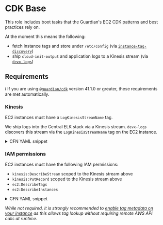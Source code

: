 # CDK Base

This role includes boot tasks that the Guardian's EC2 CDK patterns and best 
practices rely on.

At the moment this means the following:
- fetch instance tags and store under `/etc/config` (via [`instance-tag-discovery`](https://github.com/guardian/instance-tag-discovery))
- ship `cloud-init-output` and application logs to a Kinesis stream (via [`devx-logs`](https://github.com/guardian/devx-logs))

## Requirements
ℹ If you are using [`@guardian/cdk`](http://github.com/guardian/cdk) version 41.1.0 or greater, these requirements are met automatically.

### Kinesis
EC2 instances must have a `LogKinesisStreamName` tag.

We ship logs into the Central ELK stack via a Kinesis stream. `devx-logs` discovers this stream via the `LogKinesisStreamName` tag on the EC2 instance.

<details>
<summary>CFN YAML snippet</summary>

```yaml
Parameters:
  LoggingStreamName:
    Type: AWS::SSM::Parameter::Value<String>
    Description: SSM parameter containing the Name (not ARN) on the kinesis stream
    Default: /account/services/logging.stream.name
Resources:
  MyAutoScalingGroup:
    Type: AWS::AutoScaling::AutoScalingGroup
    Properties:
      Tags:
       - Key: LogKinesisStreamName
         Value: !Ref LoggingStreamName
         PropagateAtLaunch: true
```
</details>

### IAM permissions
EC2 instances must have the following IAM permissions:
- `kinesis:DescribeStream` scoped to the Kinesis stream above
- `kinesis:PutRecord` scoped to the Kinesis stream above
- `ec2:DescribeTags`
- `ec2:DescribeInstances`

<details>
<summary>CFN YAML snippet</summary>

```yaml
Parameters:
  LoggingStreamName:
    Type: AWS::SSM::Parameter::Value<String>
    Description: SSM parameter containing the Name (not ARN) on the kinesis stream
    Default: /account/services/logging.stream.name
Resources:
  InstanceRole:
    Type: AWS::IAM::Role
    Properties:
      Path: /
      AssumeRolePolicyDocument:
        Statement:
        - Effect: Allow
          Principal:
            Service:
            - ec2.amazonaws.com
          Action:
          - sts:AssumeRole
  InstancePolicy:
    Type: AWS::IAM::Policy
    Properties:
      Roles:
      - !Ref InstanceRole
      PolicyDocument:
        Statement:
        - Effect: Allow
          Action:
          - kinesis:DescribeStream
          - kinesis:PutRecord
          Resource: !Sub 'arn:aws:kinesis:${AWS::Region}:${AWS::AccountId}:stream/${LoggingStreamName}'
        - Effect: Allow
          Resource: '*'
          Action:
          - ec2:DescribeTags
          - ec2:DescribeInstances
  InstanceProfile:
    Type: AWS::IAM::InstanceProfile
    Properties:
      Path: /
      Roles:
      - !Ref InstanceRole
  MyAutoScalingGroup:
    Type: AWS::AutoScaling::AutoScalingGroup
    Properties:
      LaunchConfigurationName: !Ref 'MyLaunchConfig'
      Tags:
       - Key: LogKinesisStreamName
         Value: !Ref LoggingStreamName
  MyLaunchConfig:
    Type: AWS::AutoScaling::LaunchConfiguration
    Properties:
      IamInstanceProfile: !Ref 'InstanceProfile' 
```
</details>

_While not required, it is strongly recommended to [enable tag metadata on your
instance](https://docs.aws.amazon.com/AWSCloudFormation/latest/UserGuide/aws-properties-ec2-launchtemplate-launchtemplatedata-metadataoptions.html#cfn-ec2-launchtemplate-launchtemplatedata-metadataoptions-instancemetadatatags)
as this allows tag lookup without requiring remote AWS API calls at runtime._

